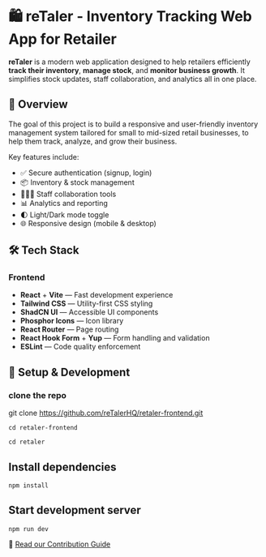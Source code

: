 # 🛍️ reTaler - Inventory Tracking Web App for Retailer

**reTaler** is a modern web application designed to help retailers efficiently **track their inventory**, **manage stock**, and **monitor business growth**. It simplifies stock updates, staff collaboration, and analytics all in one place.

## 📸 Overview

The goal of this project is to build a responsive and user-friendly inventory management system tailored for small to mid-sized retail businesses, to help them track, analyze, and grow their business.


Key features include:

- ✅ Secure authentication (signup, login)
- 📦 Inventory & stock management
- 🧑‍🤝‍🧑 Staff collaboration tools
- 📊 Analytics and reporting
- 🌓 Light/Dark mode toggle
- 🌐 Responsive design (mobile & desktop)


## 🛠 Tech Stack

### Frontend
- **React** + **Vite** — Fast development experience
- **Tailwind CSS** — Utility-first CSS styling
- **ShadCN UI** — Accessible UI components
- **Phosphor Icons** — Icon library
- **React Router** — Page routing
- **React Hook Form** + **Yup** — Form handling and validation
- **ESLint** — Code quality enforcement

## 🚀 Setup & Development

### clone the repo
git clone https://github.com/reTalerHQ/retaler-frontend.git

`cd retaler-frontend`

`cd retaler`

## Install dependencies
`npm install`

## Start development server
`npm run dev`

📄 [Read our Contribution Guide](./CONTRIBUTING.md)
